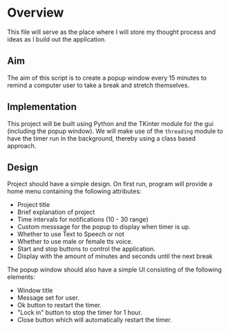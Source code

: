 # Overview

This file will serve as the place where I will store my thought process and ideas as I build out the application.

## Aim

The aim of this script is to create a popup window every 15 minutes to remind a computer user to take a break and stretch themselves.

## Implementation

This project will be built using Python and the TKinter module for the gui (including the popup window).
We will make use of the `threading` module to have the timer run in the background, thereby using a class based approach.

## Design

Project should have a simple design. On first run, program will provide a home menu containing the following attributes:

- Project title
- Brief explanation of project
- Time intervals for notifications (10 - 30 range)
- Custom messsage for the popup to display when timer is up.
- Whether to use Text to Speech or not
- Whether to use male or female tts voice.
- Start and stop buttons to control the application.
- Display with the amount of minutes and seconds until the next break

The popup window should also have a simple UI consisting of the following elements:

- Window title
- Message set for user.
- Ok button to restart the timer.
- "Lock in" button to stop the timer for 1 hour.
- Close button which will automatically restart the timer.